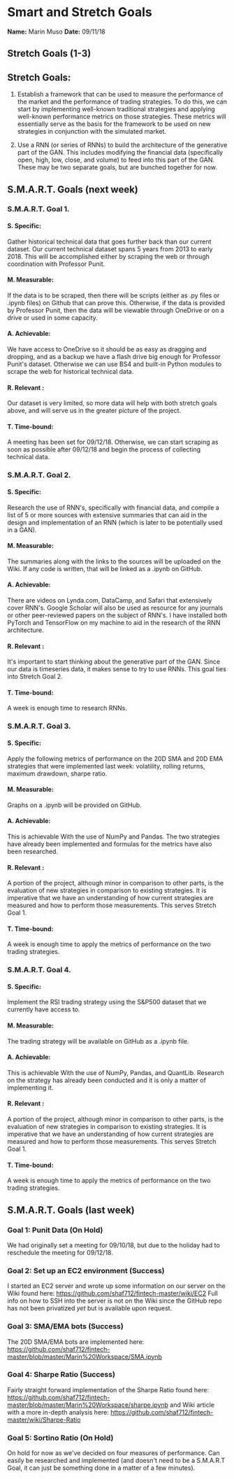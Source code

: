 # Smart and Stretch Goals

**Name:** Marin Muso
**Date:** 09/11/18

## Stretch Goals (1-3)

## Stretch Goals:

1. Establish a framework that can be used to measure the performance of the market and the performance of trading strategies. To do this, we can start by implementing well-known traditional strategies and applying well-known performance metrics on those strategies. These metrics will essentially serve as the basis for the framework to be used on new strategies in conjunction with the simulated market.

2. Use a RNN (or series of RNNs) to build the architecture of the generative part of the GAN. This includes modifying the financial data (specifically open, high, low, close, and volume) to feed into this part of the GAN. These may be two separate goals, but are bunched together for now.

## S.M.A.R.T. Goals (next week)

### S.M.A.R.T. Goal 1.

#### S. Specific:
Gather historical technical data that goes further back than our current dataset. Our current technical dataset spans 5 years from 2013 to early 2018. This will be accomplished either by scraping the web or through coordination with Professor Punit.

#### M. Measurable:
If the data is to be scraped, then there will be scripts (either as .py files or .ipynb files) on Github that can prove this. Otherwise, if the data is provided by Professor Punit, then the data will be viewable through OneDrive or on a drive or used in some capacity.

#### A. Achievable:
We have access to OneDrive so it should be as easy as dragging and dropping, and as a backup we have a flash drive big enough for Professor Punit's dataset. Otherwise we can use BS4 and built-in Python modules to scrape the web for historical technical data.

#### R. Relevant :
Our dataset is very limited, so more data will help with both stretch goals above, and will serve us in the greater picture of the project.

#### T. Time-bound:
A meeting has been set for 09/12/18. Otherwise, we can start scraping as soon as possible after 09/12/18 and begin the process of collecting technical data.

### S.M.A.R.T. Goal 2.

#### S. Specific:
Research the use of RNN's, specifically with financial data, and compile a list of 5 or more sources with extensive summaries that can aid in the design and implementation of an RNN (which is later to be potentially used in a GAN).

#### M. Measurable:
The summaries along with the links to the sources will be uploaded on the Wiki. If any code is written, that will be linked as a .ipynb on GitHub.

#### A. Achievable:
There are videos on Lynda.com, DataCamp, and Safari that extensively cover RNN's. Google Scholar will also be used as resource for any journals or other peer-reviewed papers on the subject of RNN's. I have installed both PyTorch and TensorFlow on my machine to aid in the research of the RNN architecture.

#### R. Relevant :
It's important to start thinking about the generative part of the GAN. Since our data is timeseries data, it makes sense to try to use RNNs. This goal ties into Stretch Goal 2.

#### T. Time-bound:
A week is enough time to research RNNs.

### S.M.A.R.T. Goal 3.

#### S. Specific:
Apply the following metrics of performance on the 20D SMA and 20D EMA strategies that were implemented last week: volatility, rolling returns, maximum drawdown, sharpe ratio.

#### M. Measurable:
Graphs on a .ipynb will be provided on GitHub.

#### A. Achievable:
This is achievable With the use of NumPy and Pandas. The two strategies have already been implemented and formulas for the metrics have also been researched.

#### R. Relevant :
A portion of the project, although minor in comparison to other parts, is the evaluation of new strategies in comparison to existing strategies. It is imperative that we have an understanding of how current strategies are measured and how to perform those measurements. This serves Stretch Goal 1.

#### T. Time-bound:
A week is enough time to apply the metrics of performance on the two trading strategies.

### S.M.A.R.T. Goal 4.

#### S. Specific:
Implement the RSI trading strategy using the S&P500 dataset that we currently have access to.

#### M. Measurable:
The trading strategy will be available on GitHub as a .ipynb file.

#### A. Achievable:
This is achievable With the use of NumPy, Pandas, and QuantLib. Research on the strategy has already been conducted and it is only a matter of implementing it.

#### R. Relevant :
A portion of the project, although minor in comparison to other parts, is the evaluation of new strategies in comparison to existing strategies. It is imperative that we have an understanding of how current strategies are measured and how to perform those measurements. This serves Stretch Goal 1.

#### T. Time-bound:
A week is enough time to apply the metrics of performance on the two trading strategies.


## S.M.A.R.T. Goals (last week)

### Goal 1: Punit Data (On Hold)
We had originally set a meeting for 09/10/18, but due to the holiday had to reschedule the meeting for 09/12/18.

### Goal 2: Set up an EC2 environment (Success)
I started an EC2 server and wrote up some information on our server on the Wiki found here: https://github.com/shaf712/fintech-master/wiki/EC2 Full info on how to SSH into the server is not on the Wiki since the GitHub repo has not been privatized *yet* but is available upon request.

### Goal 3: SMA/EMA bots (Success)
The 20D SMA/EMA bots are implemented here: https://github.com/shaf712/fintech-master/blob/master/Marin%20Workspace/SMA.ipynb

### Goal 4: Sharpe Ratio (Success)
Fairly straight forward implementation of the Sharpe Ratio found here: https://github.com/shaf712/fintech-master/blob/master/Marin%20Workspace/sharpe.ipynb and Wiki article with a more in-depth analysis here:
https://github.com/shaf712/fintech-master/wiki/Sharpe-Ratio

### Goal 5: Sortino Ratio (On Hold)
On hold for now as we've decided on four measures of performance. Can easily be researched and implemented (and doesn't need to be a S.M.A.R.T Goal, it can just be something done in a matter of a few minutes).
